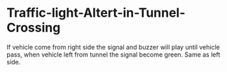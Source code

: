 # Traffic-light-Altert-in-Tunnel-Crossing

If vehicle come from right side the signal and buzzer will play until vehicle pass, when vehicle left from tunnel the signal become green. Same as left side.
